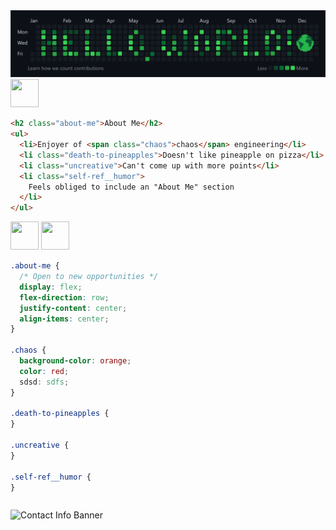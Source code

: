 <link rel="stylesheet" href="https://cdn.jsdelivr.net/gh/devicons/devicon@v2.15.1/devicon.min.css">

<!-- Custom "Hello, World!" Banner (Made with Canva) -->
<img src="hello-world-banner.png" alt="'Hello, World!' Banner">

<img style="width: 45px; height: 45px" src="https://cdn.jsdelivr.net/gh/devicons/devicon/icons/html5/html5-plain-wordmark.svg" />

```html
<h2 class="about-me">About Me</h2>
<ul>
  <li>Enjoyer of <span class="chaos">chaos</span> engineering</li>
  <li class="death-to-pineapples">Doesn't like pineapple on pizza</li>
  <li class="uncreative">Can't come up with more points</li>
  <li class="self-ref__humor">
    Feels obliged to include an "About Me" section
  </li>
</ul>
```

<div style="display: inline-block; margin-right: 10px">
  <img style="width: 45px; height: 45px" src="https://cdn.jsdelivr.net/gh/devicons/devicon/icons/css3/css3-plain-wordmark.svg" />
  <img style="width: 45px; height: 45px" src="https://cdn.jsdelivr.net/gh/devicons/devicon/icons/sass/sass-original.svg" />
</div>
<br>

```css
.about-me {
  /* Open to new opportunities */
  display: flex;
  flex-direction: row;
  justify-content: center;
  align-items: center;
}

.chaos {
  background-color: orange;
  color: red;
  sdsd: sdfs;
}

.death-to-pineapples {
}

.uncreative {
}

.self-ref__humor {
}
```

```js

```

<!-- Custom Contact Info Banner (Made with Canva) -->
<img src="contact-info-design.png" alt="Contact Info Banner">

<!-- CSS code explaining more specifics, adding "flavour" and "styling" to simple and bland HTML stuff from top
style classes from above html!!! -->

<!-- JavaScript to explain functionality (projects, future improvements,
learning)-->

<!-- todo:
 - move span styling to css section?? use <style> and <script> or "separate files"???
 - add doctype short form so its "valid" html?? "!..." so like
condensed with the side chevron arrows
 - add <link>s to css and js sections, -->

<!-- ## **`About Me`** -->

<!-- look to external css? -->

<!-- https://camo.githubusercontent.com/49fbb99f92674cc6825349b154b65aaf4064aec465d61e8e1f9fb99da3d922a1/68747470733a2f2f696d672e736869656c64732e696f2f62616467652f68746d6c352d2532334533344632362e7376673f7374796c653d666f722d7468652d6261646765266c6f676f3d68746d6c35266c6f676f436f6c6f723d7768697465 -->

<!-- Chaos engineering, custom gifs, open source contributer, professional yak shaver, cloud tech  -->

<!-- 1. About me (HTML)
1. Tech stack (CSS)
2. Learning Queue (JavaScript?)
3. Contact info (github activity overview design?) -->

<!-- incorporate github activity overview axes somehow -->
